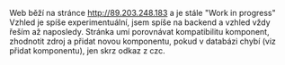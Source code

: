 Web běží na stránce http://89.203.248.183 a je stále "Work in progress" Vzhled je spíše experimentuální, jsem spíše na backend a vzhled vždy řeším až naposledy. Stránka umí porovnávat kompatibilitu komponent, zhodnotit zdroj a přidat novou komponentu, pokud v databázi chybí (viz přidat komponentu), jen skrz odkaz z czc.
